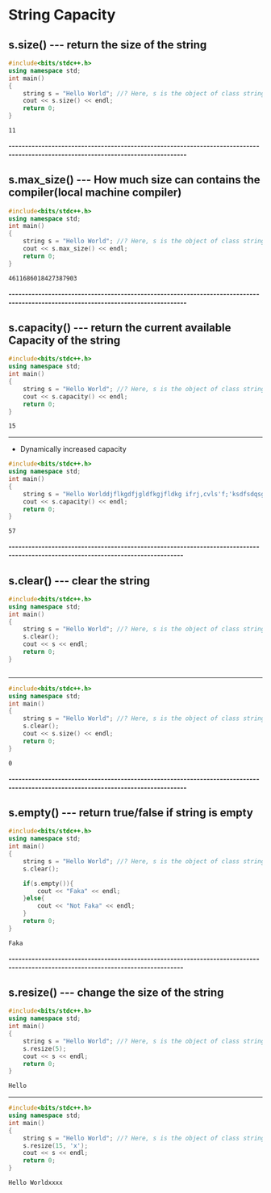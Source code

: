 # String Capacity

## s.size() --- return the size of the string
```c++
#include<bits/stdc++.h>
using namespace std;
int main()
{
    string s = "Hello World"; //? Here, s is the object of class string 
    cout << s.size() << endl;
    return 0;
}
```
```bash
11
```

**----------------------------------------------------------------------------------------------------------------------------------**

## s.max_size() --- How much size can contains the compiler(local machine compiler)
```c++
#include<bits/stdc++.h>
using namespace std;
int main()
{
    string s = "Hello World"; //? Here, s is the object of class string 
    cout << s.max_size() << endl;
    return 0;
}
```
```bash
4611686018427387903
```

**----------------------------------------------------------------------------------------------------------------------------------**

## s.capacity() --- return the current available Capacity of the string
```c++
#include<bits/stdc++.h>
using namespace std;
int main()
{
    string s = "Hello World"; //? Here, s is the object of class string 
    cout << s.capacity() << endl;
    return 0;
}
```
```bash
15
```

----------------------------------------------------------------------------------------------------------------------------------

- Dynamically increased capacity
```c++
#include<bits/stdc++.h>
using namespace std;
int main()
{
    string s = "Hello Worlddjflkgdfjgldfkgjfldkg ifrj,cvls'f;'ksdfsdqsgfj"; //? Here, s is the object of class string 
    cout << s.capacity() << endl;
    return 0;
}
```
```bash
57
```

**---------------------------------------------------------------------------------------------------------------------------------**

## s.clear() --- clear the string
```c++
#include<bits/stdc++.h>
using namespace std;
int main()
{
    string s = "Hello World"; //? Here, s is the object of class string 
    s.clear();
    cout << s << endl;
    return 0;
}
```
```bash
```

--------------------------------------------------------------------------------------------------------------------------------------

```c++
#include<bits/stdc++.h>
using namespace std;
int main()
{
    string s = "Hello World"; //? Here, s is the object of class string 
    s.clear();
    cout << s.size() << endl;
    return 0;
}
```
```bash
0
```

**----------------------------------------------------------------------------------------------------------------------------------**

## s.empty() --- return true/false if string is empty
```c++
#include<bits/stdc++.h>
using namespace std;
int main()
{
    string s = "Hello World"; //? Here, s is the object of class string 
    s.clear();

    if(s.empty()){
        cout << "Faka" << endl;
    }else{
        cout << "Not Faka" << endl;
    }
    return 0;
}
```
```bash
Faka
```

**---------------------------------------------------------------------------------------------------------------------------------**

## s.resize() --- change the size of the string
```c++
#include<bits/stdc++.h>
using namespace std;
int main()
{
    string s = "Hello World"; //? Here, s is the object of class string 
    s.resize(5);
    cout << s << endl;
    return 0;
}
```
```bash
Hello
```

-------------------------------------------------------------------------------------------------------------------------------------

```c++
#include<bits/stdc++.h>
using namespace std;
int main()
{
    string s = "Hello World"; //? Here, s is the object of class string 
    s.resize(15, 'x');
    cout << s << endl;
    return 0;
}
```
```bash
Hello Worldxxxx
```